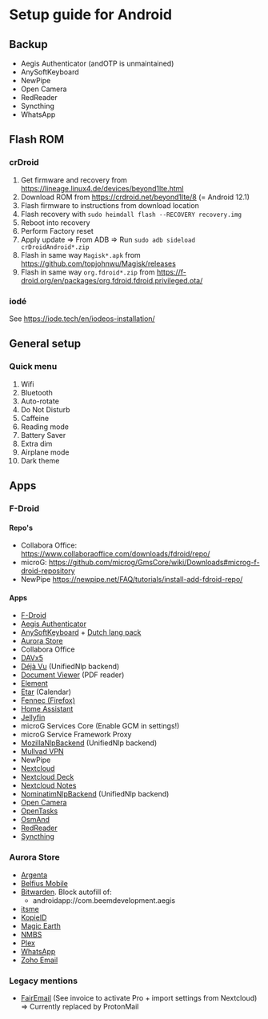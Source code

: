 # Setup guide for Android

## Backup

- Aegis Authenticator (andOTP is unmaintained)
- AnySoftKeyboard
- NewPipe
- Open Camera
- RedReader
- Syncthing
- WhatsApp

## Flash ROM

### crDroid

1. Get firmware and recovery from https://lineage.linux4.de/devices/beyond1lte.html
2. Download ROM from https://crdroid.net/beyond1lte/8 (= Android 12.1)
3. Flash firmware to instructions from download location
4. Flash recovery with `sudo heimdall flash --RECOVERY recovery.img`
5. Reboot into recovery
6. Perform Factory reset
7. Apply update => From ADB => Run `sudo adb sideload crDroidAndroid*.zip`
8. Flash in same way `Magisk*.apk` from https://github.com/topjohnwu/Magisk/releases
9. Flash in same way `org.fdroid*.zip` from https://f-droid.org/en/packages/org.fdroid.fdroid.privileged.ota/

### iodé

See https://iode.tech/en/iodeos-installation/

## General setup

### Quick menu

1. Wifi
1. Bluetooth
1. Auto-rotate
1. Do Not Disturb
1. Caffeine
1. Reading mode
1. Battery Saver
1. Extra dim
1. Airplane mode
1. Dark theme

## Apps

### F-Droid

#### Repo's

- Collabora Office: https://www.collaboraoffice.com/downloads/fdroid/repo/
- microG: https://github.com/microg/GmsCore/wiki/Downloads#microg-f-droid-repository
- NewPipe https://newpipe.net/FAQ/tutorials/install-add-fdroid-repo/

#### Apps

- [F-Droid](https://f-droid.org/)
- [Aegis Authenticator](https://f-droid.org/en/packages/com.beemdevelopment.aegis/)
- [AnySoftKeyboard](https://f-droid.org/packages/com.menny.android.anysoftkeyboard/) + [Dutch lang pack](https://f-droid.org/packages/com.anysoftkeyboard.languagepack.dutch_oss/)
- [Aurora Store](https://f-droid.org/en/packages/com.aurora.store/)
- Collabora Office
- [DAVx5](https://f-droid.org/en/packages/at.bitfire.davdroid)
- [Déjà Vu](https://f-droid.org/en/packages/org.fitchfamily.android.dejavu) (UnifiedNlp backend)
- [Document Viewer](https://f-droid.org/en/packages/org.sufficientlysecure.viewer/) (PDF reader)
- [Element](https://f-droid.org/en/packages/im.vector.app/)
- [Etar](https://f-droid.org/packages/ws.xsoh.etar) (Calendar)
- [Fennec (Firefox)](https://f-droid.org/en/packages/org.mozilla.fennec_fdroid/)
- [Home Assistant](https://f-droid.org/en/packages/io.homeassistant.companion.android.minimal/)
- [Jellyfin](https://f-droid.org/en/packages/org.jellyfin.mobile/)
- microG Services Core (Enable GCM in settings!)
- microG Service Framework Proxy
- [MozillaNlpBackend](https://f-droid.org/en/packages/org.microg.nlp.backend.ichnaea) (UnifiedNlp backend)
- [Mullvad VPN](https://f-droid.org/en/packages/net.mullvad.mullvadvpn/)
- NewPipe
- [Nextcloud](https://f-droid.org/en/packages/com.nextcloud.client/)
- [Nextcloud Deck](https://f-droid.org/en/packages/it.niedermann.nextcloud.deck/)
- [Nextcloud Notes](https://f-droid.org/en/packages/it.niedermann.owncloud.notes/)
- [NominatimNlpBackend](https://f-droid.org/en/packages/org.microg.nlp.backend.nominatim) (UnifiedNlp backend)
- [Open Camera](https://f-droid.org/en/packages/net.sourceforge.opencamera/)
- [OpenTasks](https://f-droid.org/en/packages/org.dmfs.tasks)
- [OsmAnd](https://f-droid.org/en/packages/net.osmand.plus)
- [RedReader](https://f-droid.org/en/packages/org.quantumbadger.redreader)
- [Syncthing](https://f-droid.org/en/packages/com.nutomic.syncthingandroid/)

### Aurora Store

- [Argenta](https://play.google.com/store/apps/details?id=be.argenta.bankieren)
- [Belfius Mobile](https://play.google.com/store/apps/details?id=be.belfius.directmobile.android)
- [Bitwarden](https://play.google.com/store/apps/details?id=com.x8bit.bitwarden). Block autofill of:
  - androidapp://com.beemdevelopment.aegis
- [itsme](https://play.google.com/store/apps/details?id=be.bmid.itsme)
- [KopieID](https://play.google.com/store/apps/details?id=com.milvum.kopieid)
- [Magic Earth](https://play.google.com/store/apps/details?id=com.generalmagic.magicearth)
- [NMBS](https://play.google.com/store/apps/details?id=be.sncbnmbs.b2cmobapp)
- [Plex](https://play.google.com/store/apps/details?id=com.plexapp.android)
- [WhatsApp](https://play.google.com/store/apps/details?id=com.whatsapp)
- [Zoho Email](https://play.google.com/store/apps/details?id=com.zoho.mail)

### Legacy mentions

- [FairEmail](https://f-droid.org/en/packages/eu.faircode.email/) (See invoice to activate Pro + import settings from Nextcloud) => Currently replaced by ProtonMail
